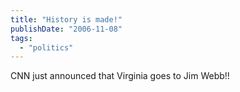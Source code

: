 ```yaml
---
title: "History is made!"
publishDate: "2006-11-08"
tags: 
  - "politics"
---
```


CNN just announced that Virginia goes to Jim Webb!!
